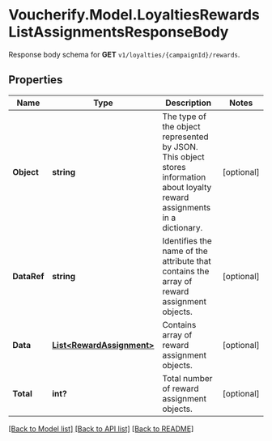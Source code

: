 # Voucherify.Model.LoyaltiesRewardsListAssignmentsResponseBody
Response body schema for **GET** `v1/loyalties/{campaignId}/rewards`.

## Properties

Name | Type | Description | Notes
------------ | ------------- | ------------- | -------------
**Object** | **string** | The type of the object represented by JSON. This object stores information about loyalty reward assignments in a dictionary. | [optional] 
**DataRef** | **string** | Identifies the name of the attribute that contains the array of reward assignment objects. | [optional] 
**Data** | [**List&lt;RewardAssignment&gt;**](RewardAssignment.md) | Contains array of reward assignment objects. | [optional] 
**Total** | **int?** | Total number of reward assignment objects. | [optional] 

[[Back to Model list]](../README.md#documentation-for-models) [[Back to API list]](../README.md#documentation-for-api-endpoints) [[Back to README]](../README.md)

